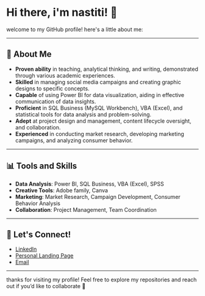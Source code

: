 # Hi there, i'm nastiti! 👋

welcome to my GitHub profile! here's a little about me:

---

## 🌟 About Me
- **Proven ability** in teaching, analytical thinking, and writing, demonstrated through various academic experiences.
- **Skilled** in managing social media campaigns and creating graphic designs to specific concepts.
- **Capable** of using Power BI for data visualization, aiding in effective communication of data insights.
- **Proficient** in SQL Business (MySQL Workbench), VBA (Excel), and statistical tools for data analysis and problem-solving.
- **Adept** at project design and management, content lifecycle oversight, and collaboration.
- **Experienced** in conducting market research, developing marketing campaigns, and analyzing consumer behavior.

---

## 📊 Tools and Skills
- **Data Analysis**: Power BI, SQL Business, VBA (Excel), SPSS  
- **Creative Tools**: Adobe family, Canva 
- **Marketing**: Market Research, Campaign Development, Consumer Behavior Analysis  
- **Collaboration**: Project Management, Team Coordination  

---

## 🔗 Let's Connect!
- [LinkedIn](https://www.linkedin.com/in/nastiti-suci-ridwani)  
- [Personal Landing Page](https://nastiti-suci.carrd.co)  
- [Email](mailto:nastitisuciridwani@gmail.com)

---

thanks for visiting my profile! Feel free to explore my repositories and reach out if you’d like to collaborate 🚀
